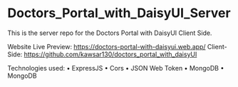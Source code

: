 # Doctors_Portal_with_DaisyUI_Server
This is the server repo for the Doctors Portal with DaisyUI Client Side.

Website Live Preview: https://doctors-portal-with-daisyui.web.app/
Client-Side: https://github.com/kawsar130/doctors_portal_with_daisyUI

Technologies used:
• ExpressJS
• Cors
• JSON Web Token
• MongoDB
• MongoDB
